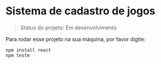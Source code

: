 <h1> Sistema de cadastro de jogos </h1>

> Status do projeto: Em desenvolvimento

Para rodar esse projeto na sua máquina, por favor digite:

```
npm install react
npm teste
```
